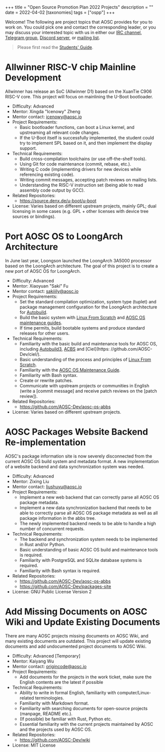 +++
title = "Open Source Promotion Plan 2022 Projects"
description = ""
date = 2022-04-02
[taxonomies]
tags = ["ospp"]
+++

Welcome! The following are project topics that AOSC provides for you to work on. You could pick one and contact the corresponding leader, or you may discuss your interested topic with us in either our [IRC channel][irc], [Telegram group][tg], [Discord server][discord], or [mailing list][mlist].

> Please first read the [Students' Guide][guide].

[irc]: ircs://irc.libera.chat:6697/aosc
[tg]: https://t.me/joinchat/BMnG9zvfjCgZUTIAoycKkg
[discord]: https://discord.gg/VYPHgt9
[mlist]: mailto:discussions@aosc.io
[guide]: https://summer.iscas.ac.cn/help/en/student/

# Allwinner RISC-V chip Mainline Development

Allwinner has release an SoC (Allwinner D1) based on the XuanTie C906 RISC-V core. This project will focus on mainlining the U-Boot bootloader.

- Difficulty: Advanced
- Mentor: Xingda "Icenowy" Zheng
- Mentor contact: icenowy@aosc.io
- Project Requirements:
  - Basic bootloader functions, can boot a Linux kernel, and upstreaming all relevant code changes.
  - If the U-Boot itself is successfully implemented, the student could try to implement SPL based on it, and then implement the display support.
- Technical Requirements:
  - Build cross-compilation toolchains (or use off-the-shelf tools).
  - Using Git for code maintenance (commit, rebase, etc.).
  - Writing C code (implementing drivers for new devices while referencing existing code).
  - Writing commit messages, accepting patch reviews on mailing lists.
  - Understanding the RISC-V instruction set (being able to read assembly code output by GCC).
- Related Repositories:
  - https://source.denx.de/u-boot/u-boot
- License: Varies based on different upstream projects, mainly GPL; dual licensing in some cases (e.g. GPL + other licenses with device tree sources or bindings).

# Port AOSC OS to LoongArch Architecture

In June last year, Loongson launched the LoongArch 3A5000 processor based on the LoongArch architecture. The goal of this project is to create a new port of AOSC OS for LoongArch.

- Difficulty: Advanced
- Mentor: Xiaoyuan "Saki" Fu
- Mentor contact: sakiiily@aosc.io
- Project Requirements:
    - Set the standard compilation optimization, system type (tuplet) and package management configuration for the LoongArch architecture for [Autobuild](https://github.com/AOSC-Dev/autobuild3/).
    - Build the basic system with [Linux From Scratch](https://www.linuxfromscratch.org/) and [AOSC OS maintenance guides](https://wiki.aosc.io/developer/packaging/package-styling-manual/).
    - If time permits, build bootable systems and produce standard releases for other users.
- Technical Requirements:
    - Familiarity with the basic build and maintenance tools for AOSC OS, including [Autobuild3](https://github.com/AOSC-Dev/autobuild3/), [ACBS](https://github.com/AOSC-Dev/acbs/) and [Ciel](https: //github.com/AOSC-Dev/ciel/).
    - Basic understanding of the process and principles of [Linux From Scratch](https://www.linuxfromscratch.org/).
    - Familiarity with the [AOSC OS Maintenance Guide](https://wiki.aosc.io/developer/packaging/package-styling-manual/).
    - Familiarity with Bash syntax.
    - Create or rewrite patches.
    - Communicate with upstream projects or communities in English (write a \[commit message\] and receive patch reviews on the \[patch review\]).
- Related Repositories:
    - https://github.com/AOSC-Dev/aosc-os-abbs
- License: Varies based on different upstream projects.

# AOSC Packages Website Backend Re-implementation

AOSC's package information site is now severely disconnected from the current AOSC OS build system and metadata format. A new implementation of a website backend and data synchronization system was needed.

- Difficulty: Advanced
- Mentor: Zixing Liu
- Mentor contact: liushuyu@aosc.io
- Project Requirements:
  - Implement a new web backend that can correctly parse all AOSC OS package metadata.
  - Implement a new data synchronization backend that needs to be able to correctly parse all AOSC OS package metadata as well as all package information in the abbs tree.
  - The newly implemented backend needs to be able to handle a high number of concurrent requests.
- Technical Requirements:
  - The backend and synchronization system needs to be implemented in Rust and/or Python.
  - Basic understanding of basic AOSC OS build and maintenance tools is required.
  - Familiarity with PostgreSQL and SQLite database systems is required.
  - Familiarity with Bash syntax is required.
- Related Repositories:
  - https://github.com/AOSC-Dev/aosc-os-abbs
  - https://github.com/AOSC-Dev/packages-site
- License: GNU Public License Version 2

# Add Missing Documents on AOSC Wiki and Update Existing Documents

There are many AOSC projects missing documents on AOSC Wiki, and many existing documents are outdated. This project will update existing documents and add undocumented project documents to AOSC Wiki.

- Difficulty: Advanced [Temporary]
- Mentor: Kaiyang Wu
- Mentor contact: origincode@aosc.io
- Project Requirements:
  - Add documents for the projects in the work ticket, make sure the English contents are the latest if possible
- Technical Requirements:
  - Ability to write in formal English, familiarity with computer/Linux-related terminologies.
  - Familiarity with Markdown format.
  - Familiarity with searching documents for open-source projects (manpage, README etc.).
  - (If possible) be familiar with Rust, Python etc.
  - Essential familiarity with the current projects maintained by AOSC and the projects used by AOSC OS.
- Related Repositories:
  - https://github.com/AOSC-Dev/wiki
- License: MIT License

